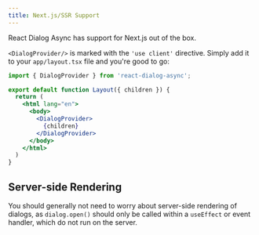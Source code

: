 ```yaml
---
title: Next.js/SSR Support
---
```


React Dialog Async has support for Next.js out of the box. 

`<DialogProvider/>` is marked with the `'use client'` directive. Simply add it to your `app/layout.tsx` file and you're good to go:

```jsx title="app/layout.jsx"
import { DialogProvider } from 'react-dialog-async';

export default function Layout({ children }) {
  return (
    <html lang="en">
      <body>
        <DialogProvider>
          {children}
        </DialogProvider>
      </body>
    </html>
  )
}
```

## Server-side Rendering
You should generally not need to worry about server-side rendering of dialogs, as `dialog.open()` should only be called within a `useEffect` or event handler, which do not run on the server.
